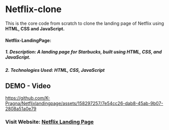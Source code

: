 # Netflix-clone
This is the core code from scratch to clone the landing page of Netflix using **HTML, CSS and JavaScript.**

#### Netflix-LandingPage:
##### 1. Description: A landing page for Starbucks, built using HTML, CSS, and JavaScript.
##### 2. Technologies Used: HTML, CSS, JavaScript

## DEMO - Video


https://github.com/K-Pragna/Netflixlandingpage/assets/158297257/7e54cc26-dab8-45ab-9b07-2808a51a0e79


### Visit Website: [Netflix Landing Page](https://k-pragna.github.io/Netflixlandingpage/NETFLIX%20LANDING%20PAGE/index.html)

